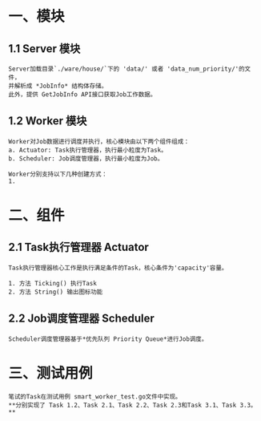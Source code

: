 
# 一、模块

## 1.1 Server 模块
    Server加载目录`./ware/house/`下的 'data/' 或者 'data_num_priority/'的文件，
    并解析成 *JobInfo* 结构体存储。
    此外，提供 GetJobInfo API接口获取Job工作数据。

## 1.2 Worker 模块
    Worker对Job数据进行调度并执行，核心模块由以下两个组件组成：
    a. Actuator: Task执行管理器，执行最小粒度为Task。
    b. Scheduler: Job调度管理器，执行最小粒度为Job。

    Worker分别支持以下几种创建方式：
    1. 

# 二、组件

## 2.1 Task执行管理器 Actuator
    Task执行管理器核心工作是执行满足条件的Task，核心条件为'capacity'容量。

    1. 方法 Ticking() 执行Task
    2. 方法 String() 输出图标功能

## 2.2 Job调度管理器 Scheduler
    Scheduler调度管理器基于*优先队列 Priority Queue*进行Job调度。

# 三、测试用例
    笔试的Task在测试用例 smart_worker_test.go文件中实现。
    **分别实现了 Task 1.2、Task 2.1、Task 2.2、Task 2.3和Task 3.1、Task 3.3。**